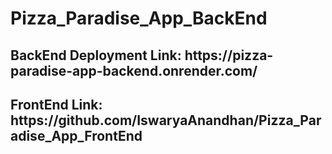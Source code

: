 # Pizza_Paradise_App_BackEnd

<h2>BackEnd Deployment Link: https://pizza-paradise-app-backend.onrender.com/</h2>
<h2>FrontEnd Link: https://github.com/IswaryaAnandhan/Pizza_Paradise_App_FrontEnd </h2>
